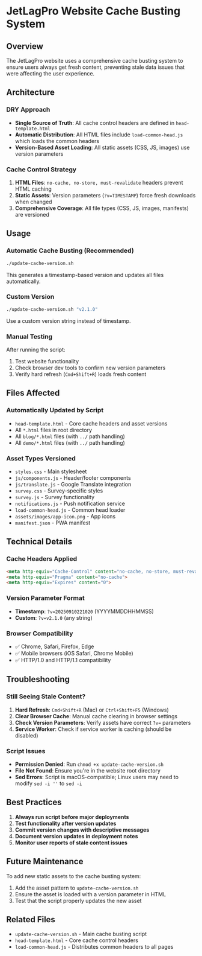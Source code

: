 # JetLagPro Website Cache Busting System

## Overview

The JetLagPro website uses a comprehensive cache busting system to ensure users always get fresh content, preventing stale data issues that were affecting the user experience.

## Architecture

### DRY Approach
- **Single Source of Truth**: All cache control headers are defined in `head-template.html`
- **Automatic Distribution**: All HTML files include `load-common-head.js` which loads the common headers
- **Version-Based Asset Loading**: All static assets (CSS, JS, images) use version parameters

### Cache Control Strategy
1. **HTML Files**: `no-cache, no-store, must-revalidate` headers prevent HTML caching
2. **Static Assets**: Version parameters (`?v=TIMESTAMP`) force fresh downloads when changed
3. **Comprehensive Coverage**: All file types (CSS, JS, images, manifests) are versioned

## Usage

### Automatic Cache Busting (Recommended)
```bash
./update-cache-version.sh
```
This generates a timestamp-based version and updates all files automatically.

### Custom Version
```bash
./update-cache-version.sh "v2.1.0"
```
Use a custom version string instead of timestamp.

### Manual Testing
After running the script:
1. Test website functionality
2. Check browser dev tools to confirm new version parameters
3. Verify hard refresh (`Cmd+Shift+R`) loads fresh content

## Files Affected

### Automatically Updated by Script
- `head-template.html` - Core cache headers and asset versions
- All `*.html` files in root directory
- All `blog/*.html` files (with `../` path handling)
- All `demo/*.html` files (with `../` path handling)

### Asset Types Versioned
- `styles.css` - Main stylesheet
- `js/components.js` - Header/footer components
- `js/translate.js` - Google Translate integration
- `survey.css` - Survey-specific styles
- `survey.js` - Survey functionality
- `notifications.js` - Push notification service
- `load-common-head.js` - Common head loader
- `assets/images/app-icon.png` - App icons
- `manifest.json` - PWA manifest

## Technical Details

### Cache Headers Applied
```html
<meta http-equiv="Cache-Control" content="no-cache, no-store, must-revalidate">
<meta http-equiv="Pragma" content="no-cache">
<meta http-equiv="Expires" content="0">
```

### Version Parameter Format
- **Timestamp**: `?v=20250910221020` (YYYYMMDDHHMMSS)
- **Custom**: `?v=v2.1.0` (any string)

### Browser Compatibility
- ✅ Chrome, Safari, Firefox, Edge
- ✅ Mobile browsers (iOS Safari, Chrome Mobile)
- ✅ HTTP/1.0 and HTTP/1.1 compatibility

## Troubleshooting

### Still Seeing Stale Content?
1. **Hard Refresh**: `Cmd+Shift+R` (Mac) or `Ctrl+Shift+F5` (Windows)
2. **Clear Browser Cache**: Manual cache clearing in browser settings
3. **Check Version Parameters**: Verify assets have correct `?v=` parameters
4. **Service Worker**: Check if service worker is caching (should be disabled)

### Script Issues
- **Permission Denied**: Run `chmod +x update-cache-version.sh`
- **File Not Found**: Ensure you're in the website root directory
- **Sed Errors**: Script is macOS-compatible; Linux users may need to modify `sed -i ''` to `sed -i`

## Best Practices

1. **Always run script before major deployments**
2. **Test functionality after version updates**
3. **Commit version changes with descriptive messages**
4. **Document version updates in deployment notes**
5. **Monitor user reports of stale content issues**

## Future Maintenance

To add new static assets to the cache busting system:
1. Add the asset pattern to `update-cache-version.sh`
2. Ensure the asset is loaded with a version parameter in HTML
3. Test that the script properly updates the new asset

## Related Files
- `update-cache-version.sh` - Main cache busting script
- `head-template.html` - Core cache control headers
- `load-common-head.js` - Distributes common headers to all pages
